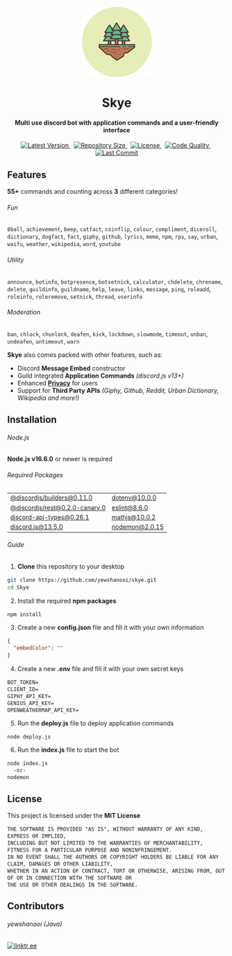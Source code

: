 <p align="center">
    <img src=".github/readme_icon.png" width="161" height="161"/>
</p>

<h1 align="center">
    Skye
    <br>
</h1>

<h4 align="center">Multi use discord bot with application commands and a user-friendly interface</h4>

<p align="center">
        <a href="https://github.com/yewshanooi/skye/releases/">
            <img alt="Latest Version" src="https://img.shields.io/github/v/release/yewshanooi/skye?include_prereleases&style=flat-square">
        </a>
    &nbsp;
        <a href="https://github.com/yewshanooi/skye/">
            <img alt="Repository Size" src="https://img.shields.io/github/repo-size/yewshanooi/skye?style=flat-square">
        </a>
    &nbsp;
        <a href="https://github.com/yewshanooi/skye/blob/main/LICENSE">
            <img alt="License" src="https://img.shields.io/github/license/yewshanooi/skye?style=flat-square">
        </a>
    &nbsp;
        <a href="https://www.codefactor.io/repository/github/yewshanooi/skye/">
            <img alt="Code Quality" src="https://img.shields.io/codefactor/grade/github/yewshanooi/skye?style=flat-square">
        </a>
    &nbsp;
        <a href="https://github.com/yewshanooi/skye/commits/">
            <img alt="Last Commit" src="https://img.shields.io/github/last-commit/yewshanooi/skye?style=flat-square">
        </a>
</p>

## Features
**55+** commands and counting across **3** different categories!
###### Fun
`8ball`, `achievement`, `beep`, `catfact`, `coinflip`, `colour`, `compliment`, `diceroll`, `dictionary`, `dogfact`, `fact`, `giphy`, `github`, `lyrics`, `meme`, `npm`, `rps`, `say`, `urban`, `waifu`, `weather`, `wikipedia`, `word`, `youtube`

###### Utility
`announce`, `botinfo`, `botpresence`, `botsetnick`, `calculator`, `chdelete`, `chrename`, `delete`, `guildinfo`, `guildname`, `help`, `leave`, `links`, `message`, `ping`, `roleadd`, `roleinfo`, `roleremove`, `setnick`, `thread`, `userinfo`

###### Moderation
`ban`, `chlock`, `chunlock`, `deafen`, `kick`, `lockdown`, `slowmode`, `timeout`, `unban`, `undeafen`, `untimeout`, `warn`

**Skye** also comes packed with other features, such as:
- Discord **Message Embed** constructor
- Guild integrated **Application Commands** *(discord.js v13+)*
- Enhanced [**Privacy**](https://skyebot.weebly.com/privacy.html) for users
- Support for **Third Party APIs** *(Giphy, Github, Reddit, Urban Dictionary, Wikipedia and more!)*

## Installation
###### Node.js
**Node.js v16.6.0** or newer is required

###### Required Packages
<table>
  <tbody>
    <tr>
      <td><a href="https://www.npmjs.com/package/@discordjs/builders">@discordjs/builders@0.11.0</a></td>
      <td><a href="https://www.npmjs.com/package/dotenv">dotenv@10.0.0</a></td>
    </tr>
    <tr>
      <td><a href="https://www.npmjs.com/package/@discordjs/rest">@discordjs/rest@0.2.0-canary.0</a></td>
      <td><a href="https://www.npmjs.com/package/eslint">eslint@8.6.0</a></td>
    </tr>
    <tr>
      <td><a href="https://www.npmjs.com/package/discord-api-types">discord-api-types@0.26.1</a></td>
      <td><a href="https://www.npmjs.com/package/mathjs">mathjs@10.0.2</a></td>
    </tr>
    <tr>
      <td><a href="https://www.npmjs.com/package/discord.js">discord.js@13.5.0</a></td>
      <td><a href="https://www.npmjs.com/package/nodemon">nodemon@2.0.15</a></td>
    </tr>
  </tbody>
</table>

###### Guide
1. **Clone** this repository to your desktop
```sh
git clone https://github.com/yewshanooi/skye.git
cd Skye
```
2. Install the required **npm packages**
```
npm install
```
3. Create a new **config.json** file and fill it with your own information
```json
{
  "embedColor": ""
}
```
4. Create a new **.env** file and fill it with your own secret keys
```
BOT_TOKEN=
CLIENT_ID=
GIPHY_API_KEY=
GENIUS_API_KEY=
OPENWEATHERMAP_API_KEY=
```
5. Run the **deploy.js** file to deploy application commands
```
node deploy.js
```
6. Run the **index.js** file to start the bot
```
node index.js
  -or-
nodemon
```

## License
This project is licensed under the **MIT License**
```
THE SOFTWARE IS PROVIDED "AS IS", WITHOUT WARRANTY OF ANY KIND, EXPRESS OR IMPLIED, 
INCLUDING BUT NOT LIMITED TO THE WARRANTIES OF MERCHANTABILITY, FITNESS FOR A PARTICULAR PURPOSE AND NONINFRINGEMENT. 
IN NO EVENT SHALL THE AUTHORS OR COPYRIGHT HOLDERS BE LIABLE FOR ANY CLAIM, DAMAGES OR OTHER LIABILITY, 
WHETHER IN AN ACTION OF CONTRACT, TORT OR OTHERWISE, ARISING FROM, OUT OF OR IN CONNECTION WITH THE SOFTWARE OR 
THE USE OR OTHER DEALINGS IN THE SOFTWARE.
```

## Contributors
###### yewshanooi (Java)
[![linktr.ee](https://img.shields.io/badge/linktree-black?style=for-the-badge&logo=linktree&logoColor=28be7a)](https://linktr.ee/yewshanooi)
